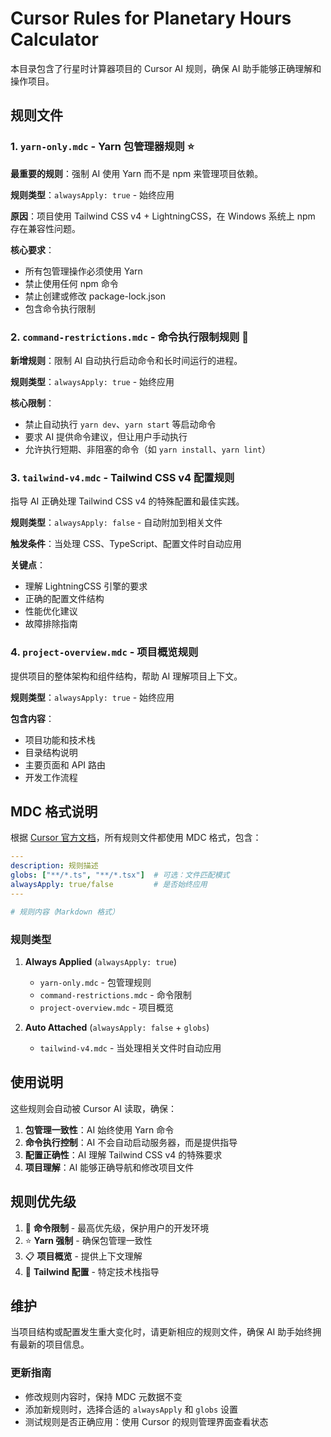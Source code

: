 # Cursor Rules for Planetary Hours Calculator

本目录包含了行星时计算器项目的 Cursor AI 规则，确保 AI 助手能够正确理解和操作项目。

## 规则文件

### 1. `yarn-only.mdc` - Yarn 包管理器规则 ⭐
**最重要的规则**：强制 AI 使用 Yarn 而不是 npm 来管理项目依赖。

**规则类型**：`alwaysApply: true` - 始终应用

**原因**：项目使用 Tailwind CSS v4 + LightningCSS，在 Windows 系统上 npm 存在兼容性问题。

**核心要求**：
- 所有包管理操作必须使用 Yarn
- 禁止使用任何 npm 命令
- 禁止创建或修改 package-lock.json
- 包含命令执行限制

### 2. `command-restrictions.mdc` - 命令执行限制规则 🚫
**新增规则**：限制 AI 自动执行启动命令和长时间运行的进程。

**规则类型**：`alwaysApply: true` - 始终应用

**核心限制**：
- 禁止自动执行 `yarn dev`、`yarn start` 等启动命令
- 要求 AI 提供命令建议，但让用户手动执行
- 允许执行短期、非阻塞的命令（如 `yarn install`、`yarn lint`）

### 3. `tailwind-v4.mdc` - Tailwind CSS v4 配置规则
指导 AI 正确处理 Tailwind CSS v4 的特殊配置和最佳实践。

**规则类型**：`alwaysApply: false` - 自动附加到相关文件

**触发条件**：当处理 CSS、TypeScript、配置文件时自动应用

**关键点**：
- 理解 LightningCSS 引擎的要求
- 正确的配置文件结构
- 性能优化建议
- 故障排除指南

### 4. `project-overview.mdc` - 项目概览规则
提供项目的整体架构和组件结构，帮助 AI 理解项目上下文。

**规则类型**：`alwaysApply: true` - 始终应用

**包含内容**：
- 项目功能和技术栈
- 目录结构说明
- 主要页面和 API 路由
- 开发工作流程

## MDC 格式说明

根据 [Cursor 官方文档](https://docs.cursor.com/context/rules)，所有规则文件都使用 MDC 格式，包含：

```yaml
---
description: 规则描述
globs: ["**/*.ts", "**/*.tsx"]  # 可选：文件匹配模式
alwaysApply: true/false         # 是否始终应用
---

# 规则内容（Markdown 格式）
```

### 规则类型

1. **Always Applied** (`alwaysApply: true`)
   - `yarn-only.mdc` - 包管理规则
   - `command-restrictions.mdc` - 命令限制
   - `project-overview.mdc` - 项目概览

2. **Auto Attached** (`alwaysApply: false` + `globs`)
   - `tailwind-v4.mdc` - 当处理相关文件时自动应用

## 使用说明

这些规则会自动被 Cursor AI 读取，确保：

1. **包管理一致性**：AI 始终使用 Yarn 命令
2. **命令执行控制**：AI 不会自动启动服务器，而是提供指导
3. **配置正确性**：AI 理解 Tailwind CSS v4 的特殊要求
4. **项目理解**：AI 能够正确导航和修改项目文件

## 规则优先级

1. 🚫 **命令限制** - 最高优先级，保护用户的开发环境
2. ⭐ **Yarn 强制** - 确保包管理一致性
3. 📋 **项目概览** - 提供上下文理解
4. 🎨 **Tailwind 配置** - 特定技术栈指导

## 维护

当项目结构或配置发生重大变化时，请更新相应的规则文件，确保 AI 助手始终拥有最新的项目信息。

### 更新指南

- 修改规则内容时，保持 MDC 元数据不变
- 添加新规则时，选择合适的 `alwaysApply` 和 `globs` 设置
- 测试规则是否正确应用：使用 Cursor 的规则管理界面查看状态 
